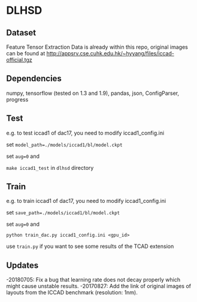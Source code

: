 # DLHSD

## Dataset

Feature Tensor Extraction Data is already within this repo, original images can be found at http://appsrv.cse.cuhk.edu.hk/~hyyang/files/iccad-official.tgz

## Dependencies

numpy, tensorflow (tested on 1.3 and 1.9), pandas, json, ConfigParser, progress

## Test

e.g. to test iccad1 of dac17, you need to modify iccad1\_config.ini

set ```model_path=./models/iccad1/bl/model.ckpt```

set ```aug=0``` and

 ```make iccad1_test``` in ```dlhsd``` directory

 ## Train

 e.g. to train iccad1 of dac17, you need to modify iccad1\_config.ini

set ```save_path=./models/iccad1/bl/model.ckpt```

set ```aug=0``` and 

```python train_dac.py iccad1_config.ini <gpu_id>```

use ```train.py``` if you want to see some results of the TCAD extension

## Updates

-20180705: Fix a bug that learning rate does not decay properly which might cause unstable results.
-20170827: Add the link of original images of layouts from the  ICCAD benchmark (resolution: 1nm).
